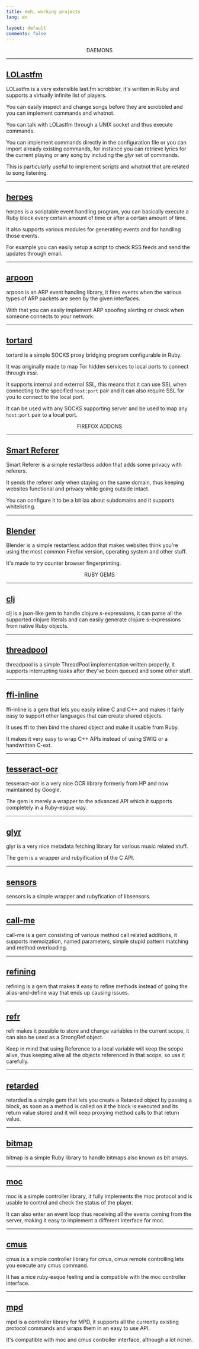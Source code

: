 ```yaml
---
title: meh, working projects
lang: en

layout: default
comments: false
---
```


<center class="section">DAEMONS</center><hr/>

[LOLastfm](https://github.com/meh/LOLastfm)
-------------------------------------------
LOLastfm is a very extensible last.fm scrobbler, it's written in Ruby and supports a virtually
infinite list of players.

You can easily inspect and change songs before they are scrobbled and you can implement commands
and whatnot.

You can talk with LOLastfm through a UNIX socket and thus execute commands.

You can implement commands directly in the configuration file or you can import already existing
commands, for instance you can retrieve lyrics for the current playing or any song by including
the *glyr* set of commands.

This is particularly useful to implement scripts and whatnot that are related to song listening.

<hr/>

[herpes](https://github.com/meh/herpes)
---------------------------------------
herpes is a scriptable event handling program, you can basically execute a Ruby block every certain
amount of time or after a certain amount of time.

It also supports various modules for generating events and for handling those events.

For example you can easily setup a script to check RSS feeds and send the updates through email.

<hr/>

[arpoon](https://github.com/meh/arpoon)
---------------------------------------
arpoon is an ARP event handling library, it fires events when the various types of ARP packets
are seen by the given interfaces.

With that you can easily implement ARP spoofing alerting or check when someone connects to your
network.

<hr/>

[tortard](https://github.com/meh/tortard)
-----------------------------------------
tortard is a simple SOCKS proxy bridging program configurable in Ruby.

It was originally made to map Tor hidden services to local ports to connect through irssi.

It supports internal and external SSL, this means that it can use SSL when connecting to the
specified `host:port` pair and it can also require SSL for you to connect to the local port.

It can be used with any SOCKS supporting server and be used to map any `host:port` pair to a local
port.

<center class="section">FIREFOX ADDONS</center><hr/>

[Smart Referer](https://addons.mozilla.org/en-US/firefox/addon/smart-referer/)
------------------------------------------------------------------------------
Smart Referer is a simple restartless addon that adds some privacy with referers.

It sends the referer only when staying on the same domain, thus keeping websites functional
and privacy while going outside intact.

You can configure it to be a bit lax about subdomains and it supports whitelisting.

<hr/>

[Blender](https://addons.mozilla.org/en-US/firefox/addon/blender-1/)
--------------------------------------------------------------------
Blender is a simple restartless addon that makes websites think you're using the most common
Firefox version, operating system and other stuff.

It's made to try counter browser fingerprinting.

<center class="section">RUBY GEMS</center><hr/>

[clj](https://github.com/meh/ruby-clj)
--------------------------------------
clj is a json-like gem to handle clojure s-expressions, it can parse all the supported
clojure literals and can easily generate clojure s-expressions from native Ruby objects.

<hr/>

[threadpool](https://github.com/meh/ruby-threadpool)
-----------------------------------------------
threadpool is a simple ThreadPool implementation written properly, it supports interrupting
tasks after they've been queued and some other stuff.

<hr/>

[ffi-inline](https://github.com/meh/ruby-ffi-inline)
----------------------------------------------------
ffi-inline is a gem that lets you easily inline C and C++ and makes it fairly easy
to support other languages that can create shared objects.

It uses ffi to then bind the shared object and make it usable from Ruby.

It makes it very easy to wrap C++ APIs instead of using SWIG or a handwritten C-ext.

<hr/>

[tesseract-ocr](https://github.com/meh/ruby-tesseract-ocr)
----------------------------------------------------------
tesseract-ocr is a very nice OCR library formerly from HP and now maintained by Google.

The gem is merely a wrapper to the advanced API which it supports completely in a Ruby-esque
way.

<hr/>

[glyr](https://github.com/meh/ruby-glyr)
----------------------------------------
glyr is a very nice metadata fetching library for various music related stuff.

The gem is a wrapper and rubyification of the C API.

<hr/>

[sensors](https://github.com/meh/ruby-sensors)
----------------------------------------------
sensors is a simple wrapper and rubyfication of libsensors.

<hr/>

[call-me](https://github.com/meh/ruby-call-me)
----------------------------------------------
call-me is a gem consisting of various method call related additions, it supports
memoization, named parameters, simple stupid pattern matching and method overloading.

<hr/>

[refining](https://github.com/meh/ruby-refining)
------------------------------------------------
refining is a gem that makes it easy to refine methods instead of going the alias-and-define
way that ends up causing issues.

<hr/>

[refr](https://github.com/meh/ruby-refr)
----------------------------------------
refr makes it possible to store and change variables in the current scope, it can also be used
as a StrongRef object.

Keep in mind that using Reference to a local variable will keep the scope alive, thus keeping alive
all the objects referenced in that scope, so use it carefully.

<hr/>

[retarded](https://github.com/meh/ruby-retarded)
------------------------------------------------
retarded is a simple gem that lets you create a Retarded object by passing a block, as soon as a
method is called on it the block is executed and its return value stored and it will keep
proxying method calls to that return value.

<hr/>

[bitmap](https://github.com/meh/ruby-bitmap)
-------------------------------------------------
bitmap is a simple Ruby library to handle bitmaps also known as bit arrays.

<hr/>

[moc](https://github.com/meh/ruby-moc)
-------------------------------------------
moc is a simple controller library, it fully implements the moc protocol and is usable to control
and check the status of the player.

It can also enter an event loop thus receiving all the events coming from the server, making it
easy to implement a different interface for moc.

<hr/>

[cmus](https://github.com/meh/ruby-cmus)
----------------------------------------
cmus is a simple controller library for cmus, cmus remote controlling lets you execute any
cmus command.

It has a nice ruby-esque feeling and is compatible with the moc controller interface.

<hr/>

[mpd](https://github.com/meh/ruby-mpd)
--------------------------------------
mpd is a controller library for MPD, it supports all the currently existing protocol commands and
wraps them in an easy to use API.

It's compatible with moc and cmus controller interface, although a lot richer.
